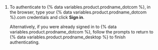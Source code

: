 1. To authenticate to {% data variables.product.prodname_dotcom %}, in the browser, type your {% data variables.product.prodname_dotcom %}.com credentials and click **Sign in**.

   Alternatively, if you were already signed in to {% data variables.product.prodname_dotcom %}, follow the prompts to return to {% data variables.product.prodname_desktop %} to finish authenticating.
